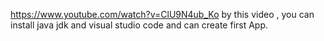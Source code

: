 https://www.youtube.com/watch?v=ClU9N4ub_Ko
by this video , you can install java jdk and visual studio code and can create first App.
